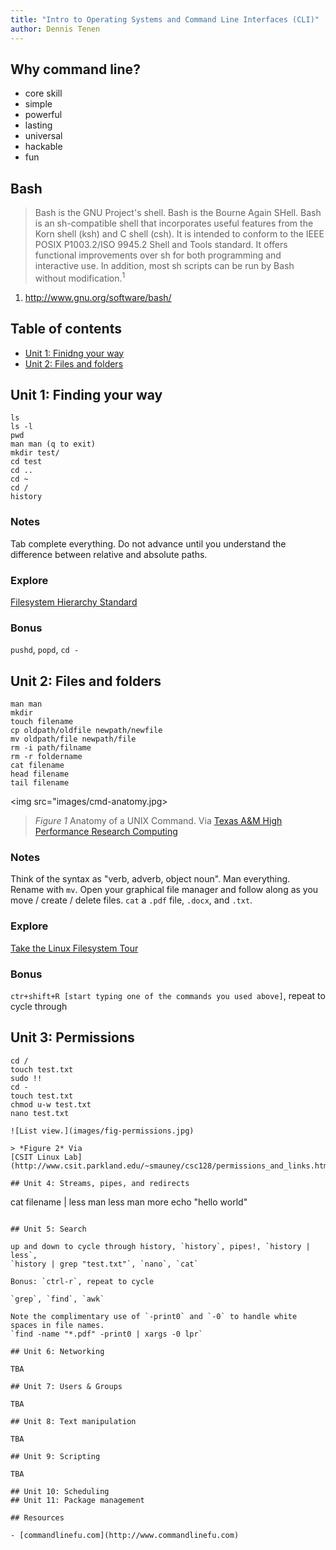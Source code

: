 ```yaml
---
title: "Intro to Operating Systems and Command Line Interfaces (CLI)"
author: Dennis Tenen
---
```


## Why command line?

- core skill
- simple
- powerful
- lasting
- universal
- hackable
- fun

## Bash

> Bash is the GNU Project's shell. Bash is the Bourne Again SHell. Bash is an
sh-compatible shell that incorporates useful features from the Korn shell (ksh)
and C shell (csh). It is intended to conform to the IEEE POSIX P1003.2/ISO
9945.2 Shell and Tools standard. It offers functional improvements over sh for
both programming and interactive use. In addition, most sh scripts can be run
by Bash without modification.<sup>1</sup>

1. http://www.gnu.org/software/bash/

## Table of contents

- [Unit 1: Finidng your way](https://github.com/denten/dhnotes/blob/master/cli-basics.md#level-1-finding-your-way)
- [Unit 2: Files and folders](https://github.com/denten/dhnotes/blob/master/cli-basics.md#level-2-files-and-folders)

## Unit 1: Finding your way

```
ls
ls -l
pwd
man man (q to exit)
mkdir test/
cd test
cd ..
cd ~
cd /
history
```

### Notes

Tab complete everything. Do not advance until you understand the difference
between relative and absolute paths.

### Explore

[Filesystem Hierarchy Standard](http://www.pathname.com/fhs/)

### Bonus

`pushd`, `popd`, `cd -`

## Unit 2: Files and folders

```
man man
mkdir
touch filename
cp oldpath/oldfile newpath/newfile
mv oldpath/file newpath/file
rm -i path/filname
rm -r foldername
cat filename
head filename
tail filename
```
<img src="images/cmd-anatomy.jpg>

> *Figure 1* Anatomy of a UNIX Command. Via
[Texas A\&M High Performance Research Computing](http://web.archive.org/web/20150529023907/http://sc.tamu.edu/help/general/unix/unix.html)

### Notes

Think of the syntax as "verb, adverb, object noun". Man everything. Rename with
`mv`. Open your graphical file manager and follow along as you move / create /
delete files. `cat` a `.pdf` file, `.docx`, and `.txt`.

### Explore

[Take the Linux Filesystem Tour](http://web.archive.org/web/20140224004333/http://tuxradar.com/content/take-linux-filesystem-tour#null)

### Bonus

`ctr+shift+R [start typing one of the commands you used above]`, repeat to
cycle through

## Unit 3: Permissions

```
cd /
touch test.txt
sudo !!
cd -
touch test.txt
chmod u-w test.txt
nano test.txt

![List view.](images/fig-permissions.jpg)

> *Figure 2* Via
[CSIT Linux Lab](http://www.csit.parkland.edu/~smauney/csc128/permissions_and_links.html)

## Unit 4: Streams, pipes, and redirects

```
cat filename | less
man less
man more
echo "hello world"
```

## Unit 5: Search

up and down to cycle through history, `history`, pipes!, `history | less`,
`history | grep "test.txt"`, `nano`, `cat`

Bonus: `ctrl-r`, repeat to cycle

`grep`, `find`, `awk`

Note the complimentary use of `-print0` and `-0` to handle white spaces in file names.
`find -name "*.pdf" -print0 | xargs -0 lpr`

## Unit 6: Networking

TBA

## Unit 7: Users & Groups

TBA

## Unit 8: Text manipulation

TBA

## Unit 9: Scripting

TBA

## Unit 10: Scheduling
## Unit 11: Package management

## Resources

- [commandlinefu.com](http://www.commandlinefu.com)
